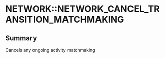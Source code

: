 # NETWORK::NETWORK_CANCEL_TRANSITION_MATCHMAKING

## Summary
Cancels any ongoing activity matchmaking